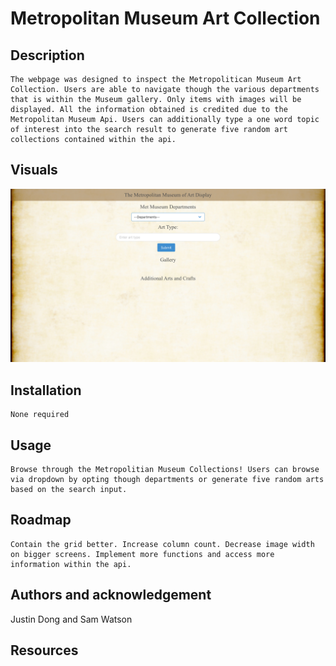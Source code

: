 #  Metropolitan Museum Art Collection

## Description 

    The webpage was designed to inspect the Metropolitican Museum Art Collection. Users are able to navigate though the various departments that is within the Museum gallery. Only items with images will be displayed. All the information obtained is credited due to the Metropolitan Museum Api. Users can additionally type a one word topic of interest into the search result to generate five random art collections contained within the api. 

## Visuals
![Alt text](assets/img/Digital-Museum.png)
## Installation

    None required
## Usage

    Browse through the Metropolitian Museum Collections! Users can browse via dropdown by opting though departments or generate five random arts based on the search input.
## Roadmap

    Contain the grid better. Increase column count. Decrease image width on bigger screens. Implement more functions and access more information within the api. 

## Authors and acknowledgement

Justin Dong and Sam Watson

## Resources
